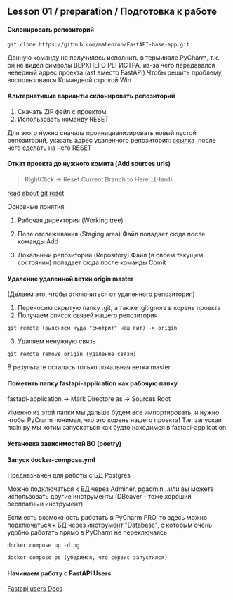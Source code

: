 ## Lesson 01 / preparation / Подготовка к работе

#### Склонировать репозиторий
```
git clone https://github.com/mahenzon/FastAPI-base-app.git
```
Данную команду не получилось исполнить в терминале PyCharm,
т.к. он не видел символы ВЕРХНЕГО РЕГИСТРА, из-за чего
передавался неверный адрес проекта (ast вместо FastAPI)
Чтобы решить проблему, воспользовался Командной строкой Win

#### Альтернативые варианты склонировать репозиторий
1. Скачать ZIP файл с проектом
2. Использовать команду RESET

Для этого нужно сначала проинициализировать новый пустой репозиторий,
указать адрес удаленного репозитория: [ссылка](https://github.com/mahenzon/FastAPI-base-app.git)
,после чего сделать на него RESET

#### Откат проекта до нужного комита (Add sources urls)

> RightClick -> Reset Current Branch to Here...(Hard)

[read about git reset](https://www.studytonight.com/git-guide/git-reset#:~:text=Git%20Reset%20%2D%2Dsoft.%20The%20%2D%2Dsoft,changes%20in%20the%20staging%20area)

Основные понятия:
1. Рабочая директория (Working tree)
2. Поле отслеживания (Staging area)
Файл попадает сюда после команды Add

3. Локальный репозиторий (Repository)
Файл (в своем текущем состоянии) попадает сюда после команды Comit

#### Удаление удаленной ветки origin master

(Делаем это, чтобы отключиться от удаленного репозитория)
1. Переносим скрытую папку .git, а также .gitignore в корень проекта
2. Получаем список связей нашего репозитория
```
git remote (выясняем куда "смотрит" наш гит) -> origin
```
3. Удаляем ненужную связь
```
git remote remove origin (удаление связи)
```
В результате осталась только локальная ветка master

#### Пометить папку fastapi-application как рабочую папку

fastapi-application -> Mark Directore as -> Sources Root

Именно из этой папки мы дальше будем все импортировать, и нужно
чтобы PyCrarm понимал, что это корень нашего проекта! Т.е. запуская
main.py мы хотим запускаться как будто находимся в 
fastapi-application

#### Установка зависимостей ВО (poetry)

#### Запуск docker-compose.yml

Предназначен для работы с БД Postgres

Можно подключаться к БД через Adminer, pgadmin...или вы можете
использовать другие инструменты (DBeaver - тоже хороший бесплатный инструмент)

Если есть возможность работать в PyCharm PRO, то здесь можно
подключаться к БД через инструмент "Database", с которым
очень удобно работать прямо в PyCharm не переключаясь

```
docker compose up -d pg
```
```
docker compose ps (убедимся, что сервис запустился)
```

#### Начинаем работу с FastAPI Users

[Fastapi users Docs](https://fastapi-users.github.io/fastapi-users/latest/)
